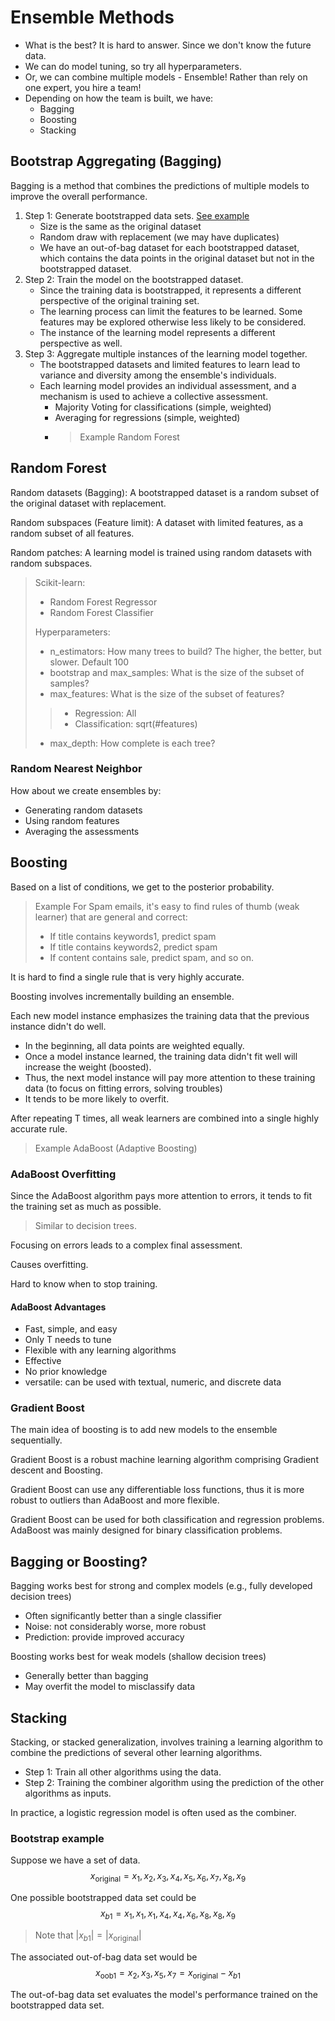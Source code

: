 # Ensemble Methods

- What is the best? It is hard to answer. Since we don't know the future data.
- We can do model tuning, so try all hyperparameters.
- Or, we can combine multiple models - Ensemble! Rather than rely on one expert, you hire a team!
- Depending on how the team is built, we have:
    - Bagging
    - Boosting
    - Stacking

## Bootstrap Aggregating (Bagging)

Bagging is a method that combines the predictions of multiple models to improve the overall performance.

1. Step 1: Generate bootstrapped data sets. [See example](#bootstrap-example)
    - Size is the same as the original dataset
    - Random draw with replacement (we may have duplicates)
    - We have an out-of-bag dataset for each bootstrapped dataset, which contains the data points in the original
      dataset but not in the bootstrapped dataset.
2. Step 2: Train the model on the bootstrapped dataset.
    - Since the training data is bootstrapped, it represents a different perspective of the original training set.
    - The learning process can limit the features to be learned. Some features may be explored otherwise less likely to
      be considered.
    - The instance of the learning model represents a different perspective as well.
3. Step 3: Aggregate multiple instances of the learning model together.
    - The bootstrapped datasets and limited features to learn lead to variance and diversity among the ensemble's
      individuals.
    - Each learning model provides an individual assessment, and a mechanism is used to achieve a collective assessment.
        - Majority Voting for classifications (simple, weighted)
        - Averaging for regressions (simple, weighted)
        - > Example Random Forest

## Random Forest

Random datasets (Bagging): A bootstrapped dataset is a random subset of the original dataset with replacement.

Random subspaces (Feature limit): A dataset with limited features, as a random subset of all features.

Random patches: A learning model is trained using random datasets with random subspaces.


> Scikit-learn:
>- Random Forest Regressor
>- Random Forest Classifier
>
>Hyperparameters:
>- n_estimators: How many trees to build? The higher, the better, but slower. Default 100
>- bootstrap and max_samples: What is the size of the subset of samples?
>- max_features: What is the size of the subset of features?
>> - Regression: All
>> - Classification: sqrt(#features)
>- max_depth: How complete is each tree?

### Random Nearest Neighbor

How about we create ensembles by:

- Generating random datasets
- Using random features
- Averaging the assessments

## Boosting

Based on a list of conditions, we get to the posterior probability.
> Example
> For Spam emails, it's easy to find rules of thumb (weak learner) that are general and correct:
> - If title contains keywords1, predict spam
> - If title contains keywords2, predict spam
> - If content contains sale, predict spam, and so on.

It is hard to find a single rule that is very highly accurate.

Boosting involves incrementally building an ensemble.

Each new model instance emphasizes the training data that the previous instance didn't do well.

- In the beginning, all data points are weighted equally.
- Once a model instance learned, the training data didn't fit well will increase the weight (boosted).
- Thus, the next model instance will pay more attention to these training data (to focus on fitting errors, solving
  troubles)
- It tends to be more likely to overfit.

After repeating T times, all weak learners are combined into a single highly accurate rule.
> Example AdaBoost (Adaptive Boosting)

### AdaBoost Overfitting

Since the AdaBoost algorithm pays more attention to errors, it tends to fit the training set as much as possible.

> Similar to decision trees.

Focusing on errors leads to a complex final assessment.

Causes overfitting.

Hard to know when to stop training.

#### AdaBoost Advantages

- Fast, simple, and easy
- Only T needs to tune
- Flexible with any learning algorithms
- Effective
- No prior knowledge
- versatile: can be used with textual, numeric, and discrete data

### Gradient Boost

The main idea of boosting is to add new models to the ensemble sequentially.

Gradient Boost is a robust machine learning algorithm comprising Gradient descent and Boosting.

Gradient Boost can use any differentiable loss functions, thus it is more robust to outliers than AdaBoost and more
flexible.

Gradient Boost can be used for both classification and regression problems. AdaBoost was mainly designed for binary
classification problems.

## Bagging or Boosting?

Bagging works best for strong and complex models (e.g., fully developed decision trees)

- Often significantly better than a single classifier
- Noise: not considerably worse, more robust
- Prediction: provide improved accuracy

Boosting works best for weak models (shallow decision trees)

- Generally better than bagging
- May overfit the model to misclassify data

## Stacking

Stacking, or stacked generalization, involves training a learning algorithm to combine the predictions of several other
learning algorithms.

- Step 1: Train all other algorithms using the data.
- Step 2: Training the combiner algorithm using the prediction of the other algorithms as inputs.

In practice, a logistic regression model is often used as the combiner.

### Bootstrap example

Suppose we have a set of data.
$$x_{\text{original}}={x_1, x_2, x_3, x_4, x_5, x_6, x_7, x_8, x_9}$$

One possible bootstrapped data set could be
$$x_{b1} = {x_1, x_1, x_1, x_4, x_4, x_6, x_8, x_8, x_9}$$

> Note that $|x_{b1}| = |x_{\text{original}}|$

The associated out-of-bag data set would be
$$x_{\text{oob1}} = {x_2, x_3, x_5, x_7} =x_{\text{original}}-x_{b1}$$

The out-of-bag data set evaluates the model's performance trained on the bootstrapped data set.


